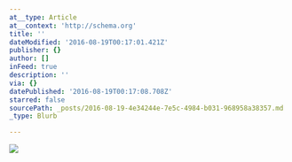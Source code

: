 ```yaml
---
at__type: Article
at__context: 'http://schema.org'
title: ''
dateModified: '2016-08-19T00:17:01.421Z'
publisher: {}
author: []
inFeed: true
description: ''
via: {}
datePublished: '2016-08-19T00:17:08.708Z'
starred: false
sourcePath: _posts/2016-08-19-4e34244e-7e5c-4984-b031-968958a38357.md
_type: Blurb

---
```

![](https://the-grid-user-content.s3-us-west-2.amazonaws.com/1c8c0ae6-033e-4dd6-afab-56c581ebcd19.jpg)